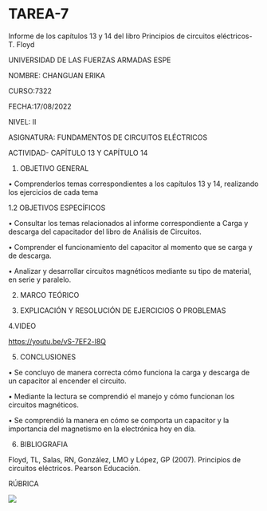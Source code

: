 # TAREA-7
Informe de los capítulos 13 y 14 del libro Principios de circuitos eléctricos- T. Floyd

UNIVERSIDAD DE LAS FUERZAS ARMADAS ESPE

NOMBRE: CHANGUAN ERIKA

CURSO:7322

FECHA:17/08/2022

NIVEL: II

ASIGNATURA: FUNDAMENTOS DE CIRCUITOS ELÉCTRICOS

ACTIVIDAD- CAPÍTULO 13 Y CAPÍTULO 14

1. OBJETIVO GENERAL

•	Comprenderlos temas correspondientes a los capítulos 13 y 14, realizando los ejercicios de cada tema

1.2 OBJETIVOS ESPECÍFICOS

•	Consultar los temas relacionados al informe correspondiente a Carga y descarga del capacitador del libro de Análisis de Circuitos.

•	Comprender el funcionamiento del capacitor al momento que se carga y de descarga.

•	Analizar y desarrollar circuitos magnéticos mediante su tipo de material, en serie y paralelo.

2. MARCO TEÓRICO

3. EXPLICACIÓN Y RESOLUCIÓN DE EJERCICIOS O PROBLEMAS

4.VIDEO

https://youtu.be/vS-7EF2-l8Q

5. CONCLUSIONES

•	Se concluyo de manera correcta cómo funciona la carga y descarga de un capacitor al encender el circuito.

•	Mediante la lectura se comprendió el manejo y  cómo funcionan los circuitos magnéticos.

•	Se comprendió la manera en cómo se comporta un capacitor y la importancia del magnetismo en la electrónica hoy en día.

6. BIBLIOGRAFIA

Floyd, TL, Salas, RN, González, LMO y López, GP (2007). Principios de circuitos eléctricos. Pearson Educación.

RÚBRICA

![](https://github.com/doalulema/InformeTarea/blob/main/Tarea.png)
